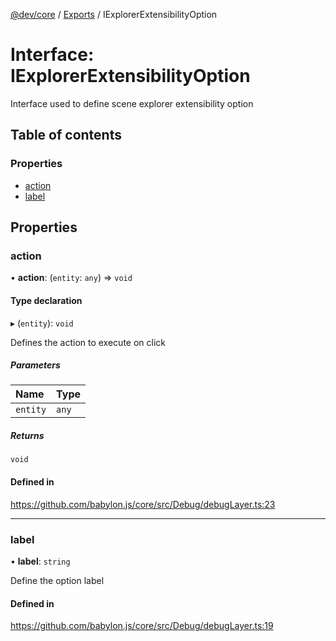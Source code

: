 [@dev/core](../README.md) / [Exports](../modules.md) / IExplorerExtensibilityOption

# Interface: IExplorerExtensibilityOption

Interface used to define scene explorer extensibility option

## Table of contents

### Properties

- [action](IExplorerExtensibilityOption.md#action)
- [label](IExplorerExtensibilityOption.md#label)

## Properties

### action

• **action**: (`entity`: `any`) => `void`

#### Type declaration

▸ (`entity`): `void`

Defines the action to execute on click

##### Parameters

| Name | Type |
| :------ | :------ |
| `entity` | `any` |

##### Returns

`void`

#### Defined in

https://github.com/babylon.js/core/src/Debug/debugLayer.ts:23

___

### label

• **label**: `string`

Define the option label

#### Defined in

https://github.com/babylon.js/core/src/Debug/debugLayer.ts:19
